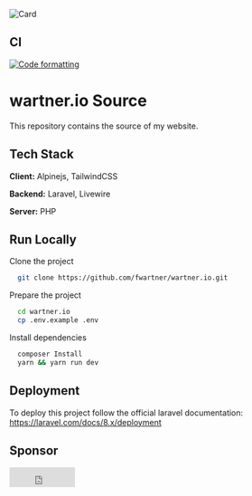 ![Card](https://wartner.io/og/opengraph.png)

## CI
[![Code formatting](https://github.com/fwartner/wartner.io/actions/workflows/format.yml/badge.svg?branch=main)](https://github.com/fwartner/wartner.io/actions/workflows/format.yml)

# wartner.io Source
This repository contains the source of my website.

## Tech Stack
**Client:** Alpinejs, TailwindCSS

**Backend:** Laravel, Livewire

**Server:** PHP

## Run Locally
Clone the project
```bash
  git clone https://github.com/fwartner/wartner.io.git
```

Prepare the project
```bash
  cd wartner.io
  cp .env.example .env
```

Install dependencies
```bash
  composer Install
  yarn && yarn run dev
```

## Deployment
To deploy this project follow the official laravel documentation: https://laravel.com/docs/8.x/deployment

## Sponsor
<iframe src="https://github.com/sponsors/fwartner/button" title="Sponsor fwartner" height="35" width="116" style="border: 0;"></iframe>
